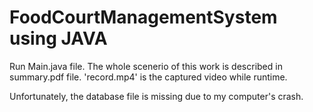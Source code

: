 # FoodCourtManagementSystem using JAVA

Run Main.java file. The whole scenerio of this work is described in summary.pdf file. 'record.mp4' is the captured video while runtime.

Unfortunately, the database file is missing due to my computer's crash.
